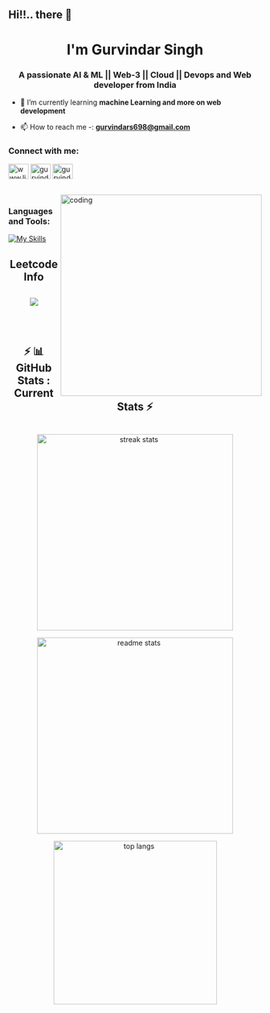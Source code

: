## Hi!!.. there 👋

<h1 align="center">I'm Gurvindar Singh</h1>
<h3 align="center">A passionate AI & ML || Web-3 || Cloud || Devops and Web developer from India</h3>


- 🌱 I’m currently learning **machine Learning and more on web development**

- 📫 How to reach me -: **gurvindars698@gmail.com**

<h3 align="left">Connect with me:</h3>
<p align="left">
<a href="https://linkedin.com/in/www.linkedin.com/in/gurvindar-singh-0954a027a" target="blank"><img align="center" src="https://raw.githubusercontent.com/rahuldkjain/github-profile-readme-generator/master/src/images/icons/Social/linked-in-alt.svg" alt="www.linkedin.com/in/gurvindar-singh-0954a027a" height="30" width="40" /></a>
<a href="https://instagram.com/gurvindar_singh_" target="blank"><img align="center" src="https://raw.githubusercontent.com/rahuldkjain/github-profile-readme-generator/master/src/images/icons/Social/instagram.svg" alt="gurvindar_singh_" height="30" width="40" /></a>
<a href="https://www.leetcode.com/gurvindar_singh" target="blank"><img align="center" src="https://raw.githubusercontent.com/rahuldkjain/github-profile-readme-generator/master/src/images/icons/Social/leet-code.svg" alt="gurvindar_singh" height="30" width="40" /></a>
</p>
<br/>

<img align="right" alt="coding" width="400">
    <source src="https://mir-s3-cdn-cf.behance.net/project_modules/fs/eef76b143584307.627d06916ce10.gif" type="video/mp4">
</img>


<h3 align="left">Languages and Tools:</h3>

[![My Skills](https://skillicons.dev/icons?i=js,ts,angular,bootstrap,react,nextjs,vuejs,python,opencv,tensorflow,nodejs,tailwind,mongo,django,mysql,java,express,postgres,prisma,html,css,docker,aws,cpp,c,git,vscode,figma)](https://skillicons.dev)

<div align="center"> 
  
<!--   <h2>🐍 Contributions 🐍</h2>
  <img alt="snake eating my contributions" src="https://raw.githubusercontent.com/salesp07/salesp07/output/github-contribution-grid-snake.svg" />
</div> -->

<h2 align="center">Leetcode Info<h2>  

<p align="center">
  
  <img  align=top flex-grow=1 src="https://leetcard.jacoblin.cool/Gurvindar_singh?theme=dark&font=Nunito&ext=heatmap" />  
</p>

<br/>
 
  <h2 align="center">⚡ 📊 GitHub Stats : Current Stats ⚡</h2>
<br>
<div align=center>
  <img width=390 src="https://streak-stats.demolab.com/?user=Gscoder27&count_private=true&theme=react&border_radius=10" alt="streak stats"/> <p> </p>
  
  <img width=390 src="https://github-readme-stats.vercel.app/api?username=Gscoder27&show_icons=true&theme=react&rank_icon=github&border_radius=10" alt="readme stats" />
<p> </p>
<img width=325 align="center" src="https://github-readme-stats.vercel.app/api/top-langs/?username=Gscoder27&hide=HTML&langs_count=8&layout=compact&theme=react&border_radius=10&size_weight=0.5&count_weight=0.5&exclude_repo=github-readme-stats" alt="top langs" />
<p> </p>
</div>
<br/>
<!-- <p><img align="left" src="https://github-readme-stats.vercel.app/api/top-langs?username=gscoder27&show_icons=true&locale=en&layout=compact" alt="gscoder27" /></p>

<p>&nbsp;<img align="center" src="https://github-readme-stats.vercel.app/api?username=gscoder27&show_icons=true&locale=en" alt="gscoder27" /></p>

<p><img align="center" src="https://github-readme-streak-stats.herokuapp.com/?user=gscoder27&" alt="gscoder27" /></p>
-->
